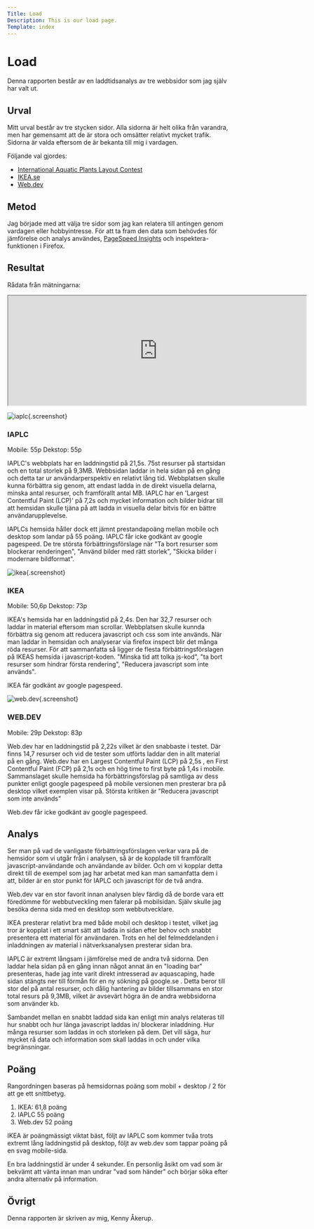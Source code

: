 ```yaml
---
Title: Load
Description: This is our load page.
Template: index
---
```


Load
==========================

Denna rapporten består av en laddtidsanalys av tre webbsidor som jag själv har valt ut.

<!--- Skriv en eller två rader om vad uppgiften handlar om. -->

Urval
-----------------------
Mitt urval består av tre stycken sidor. Alla sidorna är helt olika från varandra, men har gemensamt att de är stora och omsätter relativt mycket trafik. Sidorna är valda eftersom de är bekanta till mig i vardagen.

Följande val gjordes:

<ul class="links">
  <li><a href="https://www.iaplc.com" class="site-link">International Aquatic Plants Layout Contest</a></li>
  <li><a href="https://www.ikea.se" class="site-link">IKEA.se</a></li>
  <li><a href="https://www.web.dev" class="site-link">Web.dev</a></li>
</ul>




<!--- Berätta vilka webbplatser du valt att undersöka och varför eller hur du gick tillväga när du gjorde ditt urval. -->

Metod
-----------------------
Jag började med att välja tre sidor som jag kan relatera till antingen genom vardagen eller hobbyintresse. För att ta fram den data som behövdes för jämförelse och analys användes, <a href="https://pagespeed.web.dev/" class="site-link">PageSpeed Insights</a> och inspektera-funktionen i Firefox. 

<!---  Berätta kort om din "metod", hur du gör för att utföra undersökningen. Berätta om du använder något speciellt verktyg. -->

Resultat
-----------------------

Rådata från mätningarna:

<div class="spredsheet">
    <iframe width="680" height="250" src="https://docs.google.com/spreadsheets/d/e/2PACX-1vSeqXDQTToKsqc4L3DHpZ6ahPmp71RWD2dFFjUreIvfDp9CnaaWdu_2rEdsQ_t6WJ6OJxuppYLdewy9/pubhtml?widget=true&amp;headers=false"></iframe>
</div>

![iaplc](%assets_url%/img/IAPLC.jpg){.screenshot}

### IAPLC

Mobile: 55p  Dekstop: 55p

IAPLC's webbplats har en laddningstid på 21,5s. 75st resurser på startsidan och en total storlek på 9,3MB. Webbsidan laddar in hela sidan på en gång och detta tar ur användarperspektiv en relativt lång tid. Webbplatsen skulle kunna förbättra sig genom, att endast ladda in de direkt visuella delarna, minska antal resurser, och framförallt antal MB. IAPLC har en 'Largest Contentful Paint (LCP)' på 7,2s och mycket information och bilder bidrar till att hemsidan skulle tjäna på att ladda in visuella delar bitvis för en bättre användarupplevelse.

IAPLCs hemsida håller dock ett jämnt prestandapoäng mellan mobile och desktop som landar på 55 poäng. IAPLC får icke godkänt av google pagespeed. De tre största förbättringsförslage när "Ta bort resurser som blockerar renderingen", "Använd bilder med rätt storlek", "Skicka bilder i modernare bildformat".

![ikea](%assets_url%/img/IKEA.jpg){.screenshot}

### IKEA

Mobile: 50,6p  Dekstop: 73p

IKEA's hemsida har en laddningstid på 2,4s. Den har 32,7 resurser och laddar in material eftersom man scrollar. Webbplatsen skulle kunnda förbättra sig genom att reducera javascript och css som inte används. När man laddar in hemsidan och analyserar via firefox inspect blir det många röda resurser. För att sammanfatta så ligger de flesta förbättringsförslagen på IKEAS hemsida i javascript-koden. "Minska tid att tolka js-kod", "ta bort resurser som hindrar första rendering", "Reducera javascript som inte används".

IKEA fär godkänt av google pagespeed.

![web.dev](%assets_url%/img/webdev.jpg){.screenshot}

### WEB.DEV

Mobile: 29p  Dekstop: 83p

Web.dev har en laddningstid på 2,22s vilket är den snabbaste i testet. Där finns 14,7 resurser och vid de tester som utförts laddar den in allt material på en gång. Web.dev har en Largest Contentful Paint (LCP) på 2,5s , en First Contentful Paint (FCP) på 2,1s och en hög time to first byte på 1,4s i mobile. Sammanslaget skulle hemsida ha förbättringsförslag på samtliga av dess punkter enligt google pagespeed på mobile versionen men presterar bra på desktop vilket exemplen visar på. Största kritiken är "Reducera javascript som inte används"

Web.dev får icke godkänt av google pagespeed.

<!-- Dokumentera dina resultat från din studie. Berätta vad du kom fram till, vilka resultat du hittade och observerade. -->

Analys
-----------------------

Ser man på vad de vanligaste förbättringsförslagen verkar vara på de hemsidor som vi utgår från i analysen, så är de kopplade till framförallt javascript-användande och användande av bilder. Och om vi kopplar detta direkt till de exempel som jag har arbetat med kan man samanfatta dem i att, bilder är en stor punkt för IAPLC och javascript för de två andra.

Web.dev var en stor favorit innan analysen blev färdig då de borde vara ett föredömme för webbutveckling men falerar på mobilsidan. Själv skulle jag besöka denna sida med en desktop som webbutvecklare.

IKEA presterar relativt bra med både mobil och desktop i testet, vilket jag tror är kopplat i ett smart sätt att ladda in sidan efter behov och snabbt presentera ett material för användaren. Trots en hel del felmeddelanden i inladdningen av material i nätverksanalysen presterar sidan bra.

IAPLC är extremt långsam i jämförelse med de andra två sidorna. Den laddar hela sidan på en gång innan något annat än en "loading bar" presenteras, hade jag inte varit direkt intresserad av aquascaping, hade sidan stängts ner till förmån för en ny sökning på google.se . Detta beror till stor del på antal resurser, och dålig hantering av bilder tillsammans en stor total resurs på 9,3MB, vilket är avsevärt högra än de andra webbsidorna som använder kb.

Sambandet mellan en snabbt laddad sida kan enligt min analys relateras till hur snabbt och hur länga javascript laddas in/ blockerar inladdning. Hur många resurser som laddas in och storleken på dem. Det vill säga, hur mycket rå data och information som skall laddas in och under vilka begränsningar.

<!--- Diskutera och analysera de resultaten du fann. --->

Poäng
-----------------------

Rangordningen baseras på hemsidornas poäng som mobil + desktop / 2 för att ge ett snittbetyg.

1. IKEA: 61,8 poäng
2. IAPLC 55 poäng
3. Web.dev 52 poäng

IKEA är poängmässigt viktat bäst, följt av IAPLC som kommer tvåa trots extremt lång laddningstid på desktop, följt av web.dev som tappar poäng på en svag mobile-sida.

En bra laddningstid är under 4 sekunder. En personlig åsikt om vad som är bekvämt att vänta innan man undrar "vad som händer" och börjar söka efter andra alternativ på information.


Övrigt
-----------------------

Denna rapporten är skriven av mig, Kenny Åkerup.
